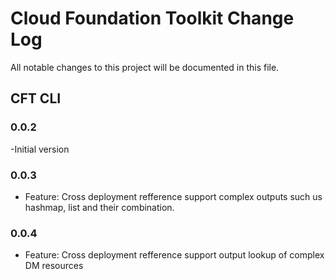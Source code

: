 # Cloud Foundation Toolkit Change Log

All notable changes to this project will be documented in this file.

## CFT CLI

### 0.0.2 

-Initial version

### 0.0.3

- Feature: Cross deployment refference support complex outputs such us hashmap, list and their combination. 

### 0.0.4

- Feature: Cross deployment refference support output lookup of complex DM resources 
